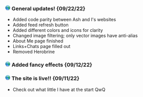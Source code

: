 
### <img src="img/globe-green.png"> General updates! {09/22/22}

- Added code parity between Ash and I's websites
- Added feed refresh button
- Added different colors and icons for clarity
- Changed image filtering; only vector images have anti-alias
- About Me page finished
- Links+Chats page filled out
- Removed Herobrine
### <img src="img/globe-green.png"> Added fancy effects {09/12/22}

### <img src="img/globe-green.png"> The site is live!! {09/11/22}

- Check out what little I have at the start QwQ